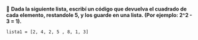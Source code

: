 :memo: **Dada la siguiente lista, escribí un código que devuelva el cuadrado de cada elemento, restandole 5, y los guarde en una lista. (Por ejemplo: 2^2 - 3 = 1).**

`lista1 = [2, 4, 2, 5 , 8, 1, 3]`
